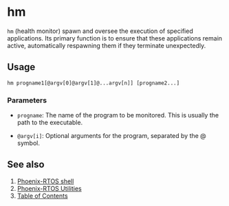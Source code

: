 # hm

`hm` (health monitor) spawn and oversee the execution of specified applications. Its primary function is to ensure that
these applications remain active, automatically respawning them if they terminate unexpectedly.

## Usage

```text
hm progname1[@argv[0]@argv[1]@...argv[n]] [progname2...]
```

### Parameters

- `progname`: The name of the program to be monitored. This is usually the path to the executable.

- `@argv[i]`: Optional arguments for the program, separated by the @ symbol.

## See also

1. [Phoenix-RTOS shell](../psh.md)
2. [Phoenix-RTOS Utilities](../README.md)
3. [Table of Contents](../../README.md)
